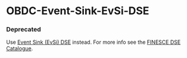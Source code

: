 # OBDC-Event-Sink-EvSi-DSE

### Deprecated

Use [Event Sink (EvSi) DSE](https://github.com/FINESCE/Event-Sink-EvSi-DSE-v2) instead. For more info see the [FINESCE DSE Catalogue](http://finesce.github.io/DSE.html?id=Event_Sink_(EvSi)_DSE&show=Overview).

